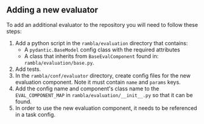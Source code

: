 ## Adding a new evaluator

To add an additional evaluator to the repository you will need to follow these steps:
1. Add a python script in the `rambla/evaluation` directory that contains: 
    - A `pydantic.BaseModel` config class with the required attributes
    - A class that inherits from `BaseEvalComponent` found in: `rambla/evaluation/base.py`.
2. Add tests.
3. In the `rambla/conf/evaluator` directory, create config files for the new evaluation component. Note it must contain `name` and `params` keys.
4. Add the config name and component's class name to the `EVAL_COMPONENT_MAP` in `rambla/evaluation/__init__.py` so that it can be found.
5. In order to use the new evaluation component, it needs to be referenced in a task config.
